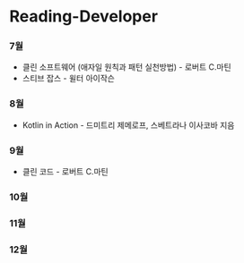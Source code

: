 # Reading-Developer

### 7월
* 클린 소프트웨어 (애자일 원칙과 패턴 실천방법) - 로버트 C.마틴
* 스티브 잡스 - 윌터 아이작슨

### 8월
* Kotlin in Action - 드미트리 제메로프, 스베트라나 이사코바 지음

### 9월
* 클린 코드 - 로버트 C.마틴

### 10월

### 11월

### 12월
